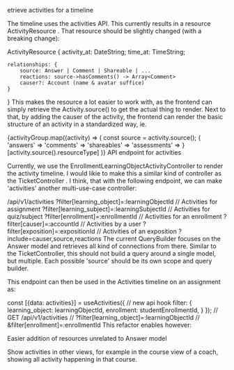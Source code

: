 etrieve activities for a timeline

The timeline uses the activities API. This currently results in a resource ActivityResource . That resource should be slightly changed (with a breaking change):

ActivityResource {
    activity_at: DateString;
    time_at: TimeString;

    relationships: {
        source: Answer | Comment | Shareable | ...
        reactions: source->hasComments() -> Array<Comment>
        causer?: Account (name & avatar suffice)
    }
}
This makes the resource a lot easier to work with, as the frontend can simply retrieve the Activity.source() to get the actual thing to render. Next to that, by adding the causer of the activity, the frontend can render the basic structure of an activity in a standardized way, ie.

<SidebarModal>
{activityGroup.map((activity) => (
  const source = activity.source();
  <Activity 
    name={activity.causer().fullName} 
    avatar={activity.causer().avatarUrl}
    date={activity.date_at}
    timestamp={activity.time_at}
  >
    {
      'answers' => <ActivityAnswer answer={source} />
      'comments' => <ActivityComments comment={source} />
      'shareables' => <ActivityShareable shareable={source} />
      'assessments' => <Assessment 
                          type={source.type} 
                          value={source.value}  
                          result={source.result}
                          comment={source.comment}
                          name={activity.causer().fullName}
                          avatar={activity.causer().avatarUrl}
                        />
    }[activity.source().resourceType]
  </Activity>
)}
<SidebarModal>
API endpoint for activities

Currently, we use the EnrollmentLearningObjectActivityController to render the activity timeline. I would likie to make this a similar kind of controller as the TicketController . I think, that with the following endpoint, we can make 'activities' another multi-use-case controller:

/api/v1/activities
   ?filter[learning_object]=:learningObjectId   // Activities for assignment
   ?filter[learning_subject]=:learningSubjectId // Activities for quiz/subject
   ?filter[enrollment]=:enrollmentId         // Activities for an enrollment
   ?filter[causer]=:accountId                // Activities by a user
   ?filter[exposition]=:expositionId         // Activities of an exposition
   ?include=causer,source,reactions
The current QueryBuilder focuses on the Answer model and retrieves all kind of connections from there. Similar to the TicketController, this should not build a query around a single model, but multiple. Each possible 'source' should be its own scope and query builder.



This endpoint can then be used in the Activities timeline on an assignment as:

const [{data: activities}] = useActivities({ // new api hook
  filter: {
     learning_object: learningObjectId,
     enrollment: studentEnrollmentId,
  }
});
// GET /api/v1/activities
//        ?filter[learning_object]=:learningObjectId
//        &filter[enrollment]=:enrollmentId
This refactor enables however:

Easier addition of resources unrelated to Answer model

Show activities in other views, for example in the course view of a coach, showing all activity happening in that course.